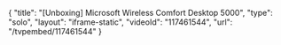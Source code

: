 {
    "title": "[Unboxing] Microsoft Wireless Comfort Desktop 5000",
    "type": "solo",
    "layout": "iframe-static",
    "videoId": "117461544",
    "url": "\/tvpembed\/117461544"
}